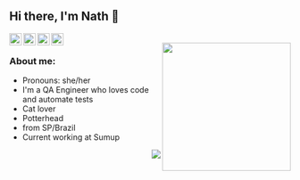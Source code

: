 <h2> Hi there, I'm Nath 👋 </h2>
<a href="https://twitter.com/nathaliaifurita">
  <img align="left" alt="Nathalia Ifurita | Twitter" width="22px" src="https://cdn.jsdelivr.net/npm/simple-icons@v3/icons/twitter.svg" />
</a>
<a href="https://www.linkedin.com/in/nathaliaofreire/">
  <img align="left" alt="Nathalia's LinkdeIN" width="22px" src="https://cdn.jsdelivr.net/npm/simple-icons@v3/icons/linkedin.svg" />
</a>
<a href="https://t.me/nathaliaifurita">
  <img align="left" alt="Nathalia's Telegram" width="22px" src="https://cdn.jsdelivr.net/npm/simple-icons@v3/icons/telegram.svg" />
</a>
<a href="https://www.instagram.com/nathaliaifurita/">
  <img align="left" alt="Nathalia's Instagram" width="22px" src="https://cdn.jsdelivr.net/npm/simple-icons@v3/icons/instagram.svg" />
</a>
<br>

<img align='right' src="https://media.giphy.com/media/LHZyixOnHwDDy/giphy.gif" width="230" />

<h3>About me:</h3>

  - Pronouns: she/her
  - I'm a QA Engineer who loves code and automate tests
  - Cat lover
  - Potterhead
  - from SP/Brazil
  - Current working at Sumup


<p align="right"><img src="https://media.giphy.com/media/LHZyixOnHwDDy/giphy.gif"/></p>
<!--
**nathaliaifurita/nathaliaifurita** is a ✨ _special_ ✨ repository because its `README.md` (this file) appears on your GitHub profile.

Here are some ideas to get you started:
a QA Engineer from **Brazil** <img src="https://image.flaticon.com/icons/svg/630/630667.svg" width="28" />
- 🔭 I’m currently working on ...
- 🌱 I’m currently learning ...
- 👯 I’m looking to collaborate on ...
- 🤔 I’m looking for help with ...
- 💬 Ask me about ...
- 📫 How to reach me: ...
- 😄 Pronouns: ...
- ⚡ Fun fact: ...
-->
[![Top Langs](https://github-readme-stats.vercel.app/api/top-langs/?username=nathaliaifurita&layout=compact)](https://github.com/nathaliaifurita/github-readme-stats)

